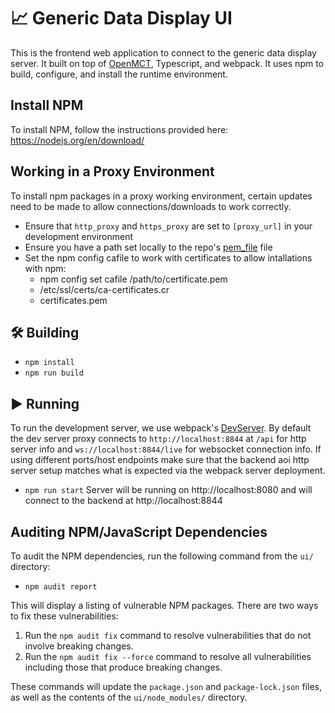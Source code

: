 # 📈 Generic Data Display UI

This is the frontend web application to connect to the generic data display server. 
It built on top of [OpenMCT](https://github.com/nasa/openmct), Typescript, and webpack. 
It uses npm to build, configure, and install the runtime environment.

## Install NPM
To install NPM, follow the instructions provided here: https://nodejs.org/en/download/

## Working in a Proxy Environment
To install npm packages in a proxy working environment, certain updates need to be made to allow connections/downloads to work correctly.
- Ensure that `http_proxy` and `https_proxy` are set to `[proxy_url]` in your development environment
- Ensure you have a path set locally to the repo's [pem_file](docker/placeholder_certificate.pem) file
- Set the npm config cafile to work with certificates to allow intallations with npm:
  - npm config set cafile /path/to/certificate.pem
  - /etc/ssl/certs/ca-certificates.cr
  - certificates.pem

## 🛠️ Building 
- `npm install`
- `npm run build`

## ▶️ Running
To run the development server, we use webpack's [DevServer](https://webpack.js.org/configuration/dev-server/).
By default the dev server proxy connects to `http://localhost:8844` at `/api` for http server info and `ws://localhost:8844/live` for websocket connection info.
If using different ports/host endpoints make sure that the backend aoi http server setup matches what is expected via the webpack server deployment.
- `npm run start` Server will be running on http://localhost:8080 and will connect to the backend at http://localhost:8844

## Auditing NPM/JavaScript Dependencies
To audit the NPM dependencies, run the following command from the `ui/` directory:
- `npm audit report`

This will display a listing of vulnerable NPM packages. There are two ways to fix these vulnerabilities:
1. Run the `npm audit fix` command to resolve vulnerabilities that do not involve breaking changes.
2. Run the `npm audit fix --force` command to resolve all vulnerabilities including those that produce breaking changes.

These commands will update the `package.json` and `package-lock.json` files, as well as the contents of the `ui/node_modules/` directory.


